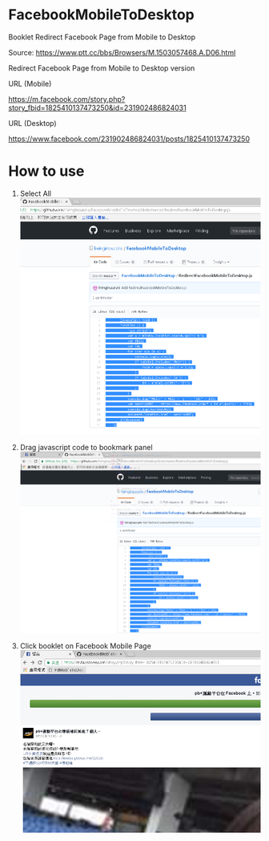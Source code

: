 # FacebookMobileToDesktop
Booklet Redirect Facebook Page from Mobile to Desktop

Source: 
https://www.ptt.cc/bbs/Browsers/M.1503057468.A.D06.html

Redirect Facebook Page from Mobile to Desktop version

URL (Mobile)

https://m.facebook.com/story.php?story_fbid=1825410137473250&id=231902486824031

URL (Desktop)

https://www.facebook.com/231902486824031/posts/1825410137473250

# How to use

01. Select All
![alt text](https://raw.githubusercontent.com/livinginpurple/FacebookMobileToDesktop/master/Images/01.png "Select All")

02. Drag javascript code to bookmark panel
![alt text](https://raw.githubusercontent.com/livinginpurple/FacebookMobileToDesktop/master/Images/02.png "Drag javascript code to bookmark panel")

03. Click booklet on Facebook Mobile Page
![alt text](https://raw.githubusercontent.com/livinginpurple/FacebookMobileToDesktop/master/Images/03.png "Click booklet on Facebook Mobile Page")